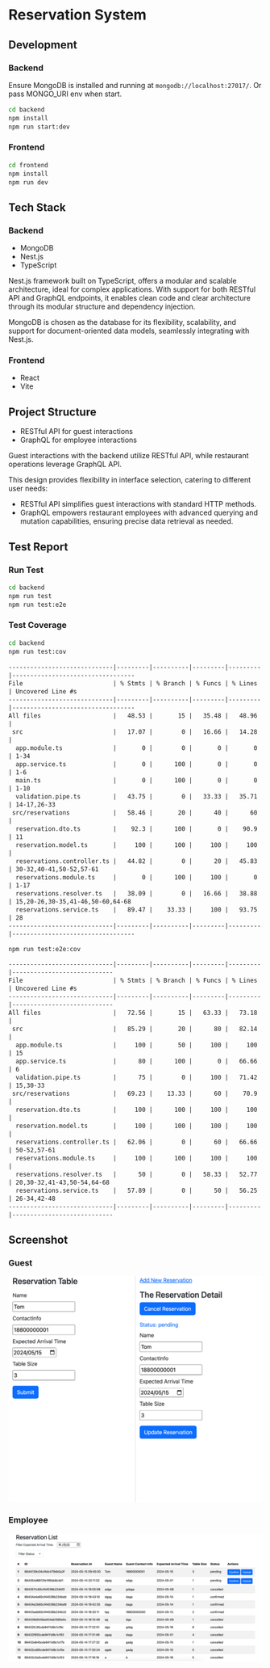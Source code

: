 # Reservation System

## Development

### Backend

Ensure MongoDB is installed and running at `mongodb://localhost:27017/`. Or pass MONGO_URI env when start.

```bash
cd backend
npm install
npm run start:dev
```

### Frontend

```bash
cd frontend
npm install
npm run dev
```

## Tech Stack

### Backend

- MongoDB
- Nest.js
- TypeScript

Nest.js framework built on TypeScript, offers a modular and scalable architecture, ideal for complex applications. With support for both RESTful API and GraphQL endpoints, it enables clean code and clear architecture through its modular structure and dependency injection.

MongoDB is chosen as the database for its flexibility, scalability, and support for document-oriented data models, seamlessly integrating with Nest.js.

### Frontend

- React
- Vite

## Project Structure

- RESTful API for guest interactions
- GraphQL for employee interactions

Guest interactions with the backend utilize RESTful API, while restaurant operations leverage GraphQL API.

This design provides flexibility in interface selection, catering to different user needs:

- RESTful API simplifies guest interactions with standard HTTP methods.
- GraphQL empowers restaurant employees with advanced querying and mutation capabilities, ensuring precise data retrieval as needed.

## Test Report

### Run Test

```bash
cd backend
npm run test
npm run test:e2e
```

### Test Coverage

```bash
cd backend
npm run test:cov
```

```
-----------------------------|---------|----------|---------|---------|----------------------------------
File                         | % Stmts | % Branch | % Funcs | % Lines | Uncovered Line #s
-----------------------------|---------|----------|---------|---------|----------------------------------
All files                    |   48.53 |       15 |   35.48 |   48.96 |
 src                         |   17.07 |        0 |   16.66 |   14.28 |
  app.module.ts              |       0 |        0 |       0 |       0 | 1-34
  app.service.ts             |       0 |      100 |       0 |       0 | 1-6
  main.ts                    |       0 |      100 |       0 |       0 | 1-10
  validation.pipe.ts         |   43.75 |        0 |   33.33 |   35.71 | 14-17,26-33
 src/reservations            |   58.46 |       20 |      40 |      60 |
  reservation.dto.ts         |    92.3 |      100 |       0 |    90.9 | 11
  reservation.model.ts       |     100 |      100 |     100 |     100 |
  reservations.controller.ts |   44.82 |        0 |      20 |   45.83 | 30-32,40-41,50-52,57-61
  reservations.module.ts     |       0 |      100 |     100 |       0 | 1-17
  reservations.resolver.ts   |   38.09 |        0 |   16.66 |   38.88 | 15,20-26,30-35,41-46,50-60,64-68
  reservations.service.ts    |   89.47 |    33.33 |     100 |   93.75 | 28
-----------------------------|---------|----------|---------|---------|----------------------------------
```

```bash
npm run test:e2e:cov
```

```
-----------------------------|---------|----------|---------|---------|----------------------------
File                         | % Stmts | % Branch | % Funcs | % Lines | Uncovered Line #s
-----------------------------|---------|----------|---------|---------|----------------------------
All files                    |   72.56 |       15 |   63.33 |   73.18 |
 src                         |   85.29 |       20 |      80 |   82.14 |
  app.module.ts              |     100 |       50 |     100 |     100 | 15
  app.service.ts             |      80 |      100 |       0 |   66.66 | 6
  validation.pipe.ts         |      75 |        0 |     100 |   71.42 | 15,30-33
 src/reservations            |   69.23 |    13.33 |      60 |    70.9 |
  reservation.dto.ts         |     100 |      100 |     100 |     100 |
  reservation.model.ts       |     100 |      100 |     100 |     100 |
  reservations.controller.ts |   62.06 |        0 |      60 |   66.66 | 50-52,57-61
  reservations.module.ts     |     100 |      100 |     100 |     100 |
  reservations.resolver.ts   |      50 |        0 |   58.33 |   52.77 | 20,30-32,41-43,50-54,64-68
  reservations.service.ts    |   57.89 |        0 |      50 |   56.25 | 26-34,42-48
-----------------------------|---------|----------|---------|---------|----------------------------
```

## Screenshot

### Guest

![Guest](./docs/guest-screenshot.png)

### Employee

![Employee](./docs/employee-screenshot.png)
